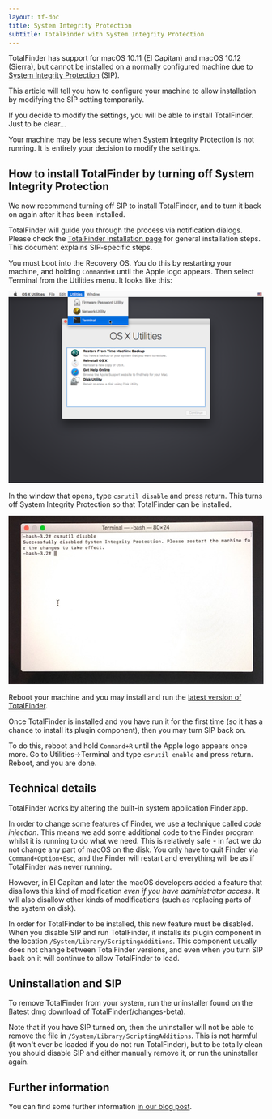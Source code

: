 ```yaml
---
layout: tf-doc
title: System Integrity Protection
subtitle: TotalFinder with System Integrity Protection
---
```


TotalFinder has support for macOS 10.11 (El Capitan) and macOS 10.12 (Sierra), but cannot be installed on a normally configured machine due to [System Integrity Protection](https://en.wikipedia.org/wiki/System_Integrity_Protection) (SIP).

This article will tell you how to configure your machine to allow installation by modifying the SIP setting temporarily.

If you decide to modify the settings, you will be able to install TotalFinder. Just to be clear...

<p class="info-box exclamation">
Your machine may be less secure when System Integrity Protection is not running. It is entirely your decision to modify the settings.
</p>

## How to install TotalFinder by turning off System Integrity Protection

We now recommend turning off SIP to install TotalFinder, and to turn it back on again after it has been installed.

TotalFinder will guide you through the process via notification dialogs. 
Please check the [TotalFinder installation page](/installation) for general installation steps. 
This document explains SIP-specific steps.

You must boot into the Recovery OS. You do this by restarting your machine, and holding `Command+R` until the Apple logo appears. 
Then select Terminal from the Utilities menu. It looks like this:

<img src="/shared/img/recovery-utilities-terminal.png" class="doc-image">

In the window that opens, type
<code>csrutil disable</code>
and press return. This turns off System Integrity Protection so that TotalFinder can be installed.

<img src="/images/csrutil-disable.jpg" class="doc-image">

Reboot your machine and you may install and run the [latest version of TotalFinder](/changes-beta).

Once TotalFinder is installed and you have run it for the first time (so it has a chance to install its plugin component), then you may turn SIP back on.

To do this, reboot and hold `Command+R` until the Apple logo appears once more. Go to Utilities-&gt;Terminal and type `csrutil enable` and press return. Reboot, and you are done.

## Technical details

TotalFinder works by altering the built-in system application Finder.app. 

In order to change some features of Finder, we use a technique called _code injection_. This means we add some additional code to the Finder program whilst it is running to do what we need. This is relatively safe - in fact we do not change any part of macOS on the disk. You only have to quit Finder via `Command+Option+Esc`, and the Finder will restart and everything will be as if TotalFinder was never running.

However, in El Capitan and later the macOS developers added a feature that disallows this kind of modification _even if you have administrator access_. It will also disallow other kinds of modifications (such as replacing parts of the system on disk).

In order for TotalFinder to be installed, this new feature must be disabled. When you disable SIP and run TotalFinder, it installs its plugin component in the location `/System/Library/ScriptingAdditions`. This component usually does not change between TotalFinder versions, and even when you turn SIP back on it will continue to allow TotalFinder to load.

## Uninstallation and SIP

To remove TotalFinder from your system, run the uninstaller found on the [latest dmg download of TotalFinder(/changes-beta). 

Note that if you have SIP turned on, then the uninstaller will not be able to remove the file in `/System/Library/ScriptingAdditions`. This is not harmful (it won't ever be loaded if you do not run TotalFinder), but to be totally clean you should disable SIP and either manually remove it, or run the uninstaller again.

## Further information

You can find some further information [in our blog post](http://blog.binaryage.com/TODO).

